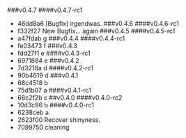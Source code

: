 ###v0.4.7
####v0.4.7-rc1
* 46dd8a6 [Bugfix] irgendwas.
###v0.4.6
####v0.4.6-rc1
* f332f27 New Bugfix... again
###v0.4.5
####v0.4.5-rc1
* a47fdab g
###v0.4.4
####v0.4.4-rc1
* fe03473 f
###v0.4.3
* fdd27f1 e
####v0.4.3-rc1
* 6971884 e
###v0.4.2
* 7d3218a d
####v0.4.2-rc1
* 90b4619 d
###v0.4.1
* 68c4518 b
* 75d1b07 a
####v0.4.1-rc1
* 68c2f2b c
##v0.4.0
####v0.4.0-rc2
* 10d3c96 b
####v0.4.0-rc1
* 6238ceb a
* 2623f00 Recover shinyness.
* 7099750 cleaning
